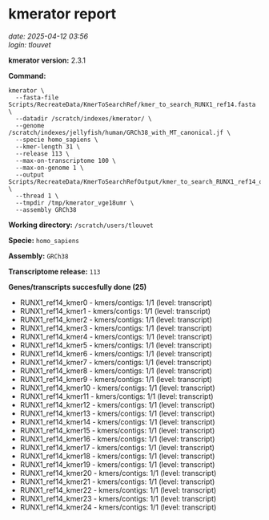 # kmerator report
*date: 2025-04-12 03:56*  
*login: tlouvet*

**kmerator version:** 2.3.1

**Command:**

```
kmerator \
  --fasta-file Scripts/RecreateData/KmerToSearchRef/kmer_to_search_RUNX1_ref14.fasta \
  --datadir /scratch/indexes/kmerator/ \
  --genome /scratch/indexes/jellyfish/human/GRCh38_with_MT_canonical.jf \
  --specie homo_sapiens \
  --kmer-length 31 \
  --release 113 \
  --max-on-transcriptome 100 \
  --max-on-genome 1 \
  --output Scripts/RecreateData/KmerToSearchRefOutput/kmer_to_search_RUNX1_ref14_output \
  --thread 1 \
  --tmpdir /tmp/kmerator_vge18umr \
  --assembly GRCh38
```

**Working directory:** `/scratch/users/tlouvet`

**Specie:** `homo_sapiens`

**Assembly:** `GRCh38`

**Transcriptome release:** `113`

**Genes/transcripts succesfully done (25)**

- RUNX1_ref14_kmer0 - kmers/contigs: 1/1 (level: transcript)
- RUNX1_ref14_kmer1 - kmers/contigs: 1/1 (level: transcript)
- RUNX1_ref14_kmer2 - kmers/contigs: 1/1 (level: transcript)
- RUNX1_ref14_kmer3 - kmers/contigs: 1/1 (level: transcript)
- RUNX1_ref14_kmer4 - kmers/contigs: 1/1 (level: transcript)
- RUNX1_ref14_kmer5 - kmers/contigs: 1/1 (level: transcript)
- RUNX1_ref14_kmer6 - kmers/contigs: 1/1 (level: transcript)
- RUNX1_ref14_kmer7 - kmers/contigs: 1/1 (level: transcript)
- RUNX1_ref14_kmer8 - kmers/contigs: 1/1 (level: transcript)
- RUNX1_ref14_kmer9 - kmers/contigs: 1/1 (level: transcript)
- RUNX1_ref14_kmer10 - kmers/contigs: 1/1 (level: transcript)
- RUNX1_ref14_kmer11 - kmers/contigs: 1/1 (level: transcript)
- RUNX1_ref14_kmer12 - kmers/contigs: 1/1 (level: transcript)
- RUNX1_ref14_kmer13 - kmers/contigs: 1/1 (level: transcript)
- RUNX1_ref14_kmer14 - kmers/contigs: 1/1 (level: transcript)
- RUNX1_ref14_kmer15 - kmers/contigs: 1/1 (level: transcript)
- RUNX1_ref14_kmer16 - kmers/contigs: 1/1 (level: transcript)
- RUNX1_ref14_kmer17 - kmers/contigs: 1/1 (level: transcript)
- RUNX1_ref14_kmer18 - kmers/contigs: 1/1 (level: transcript)
- RUNX1_ref14_kmer19 - kmers/contigs: 1/1 (level: transcript)
- RUNX1_ref14_kmer20 - kmers/contigs: 1/1 (level: transcript)
- RUNX1_ref14_kmer21 - kmers/contigs: 1/1 (level: transcript)
- RUNX1_ref14_kmer22 - kmers/contigs: 1/1 (level: transcript)
- RUNX1_ref14_kmer23 - kmers/contigs: 1/1 (level: transcript)
- RUNX1_ref14_kmer24 - kmers/contigs: 1/1 (level: transcript)
